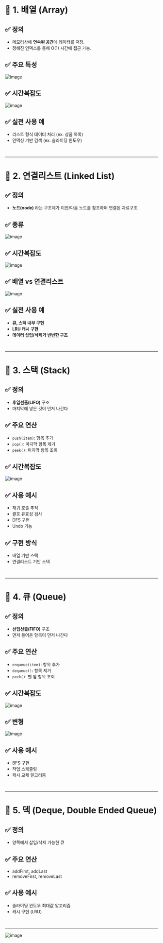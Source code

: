 # 🧠 1. 배열 (Array)
## ✅ 정의
- 메모리상에 **연속된 공간**에 데이터를 저장.
- 정해진 인덱스를 통해 O(1) 시간에 접근 가능.
## ✅ 주요 특성
![image](https://github.com/user-attachments/assets/c725cdf1-4d5e-46dc-8ea9-5112b55ac081)
## ✅ 시간복잡도
![image](https://github.com/user-attachments/assets/261fb4b7-5c53-4ead-8916-6cbbbbf55eb5)
## ✅ 실전 사용 예
- 리스트 형식 데이터 처리 (ex. 상품 목록)
- 인덱싱 기반 검색 (ex. 슬라이딩 윈도우)

<br>

---
# 🔗 2. 연결리스트 (Linked List)
## ✅ 정의
- **노드(node)** 라는 구조체가 이전/다음 노드를 참조하며 연결된 자료구조.
## ✅ 종류
![image](https://github.com/user-attachments/assets/7ecab451-c29a-4e61-8b4a-ee4e6929f81a)
## ✅ 시간복잡도
![image](https://github.com/user-attachments/assets/307d7675-f99b-42a9-9211-d6b131f57a53)
## ✅ 배열 vs 연결리스트
![image](https://github.com/user-attachments/assets/172c4c22-9762-4865-9052-76323b29f6fd)
## ✅ 실전 사용 예
- **큐, 스택 내부 구현**
- **LRU 캐시 구현**
- **데이터 삽입/삭제가 빈번한 구조**

<br>

---
# 🧱 3. 스택 (Stack)
## ✅ 정의
- **후입선출(LIFO)** 구조
- 마지막에 넣은 것이 먼저 나간다
## ✅ 주요 연산
- `push(item)`: 항목 추가
- `pop()`: 마지막 항목 제거
- `peek()`: 마지막 항목 조회
## ✅ 시간복잡도
![image](https://github.com/user-attachments/assets/43f4a077-9e24-40ad-9104-484a26eb538c)
## ✅ 사용 예시
- 재귀 호출 추적
- 괄호 유효성 검사
- DFS 구현
- Undo 기능
## ✅ 구현 방식
- 배열 기반 스택
- 연결리스트 기반 스택

<br>

---
# 🏁 4. 큐 (Queue)
## ✅ 정의
- **선입선출(FIFO)** 구조
- 먼저 들어온 항목이 먼저 나간다
## ✅ 주요 연산
- `enqueue(item)`: 항목 추가
- `dequeue()`: 항목 제거
- `peek()`: 맨 앞 항목 조회
## ✅ 시간복잡도
![image](https://github.com/user-attachments/assets/cef1e9f3-b782-459d-9127-cc2bbbfc2781)
## ✅ 변형
![image](https://github.com/user-attachments/assets/8ce91735-dbb8-41c0-9aca-fa92258c7786)
## ✅ 사용 예시
- BFS 구현
- 작업 스케줄링
- 캐시 교체 알고리즘

<br>

---
# 🧮 5. 덱 (Deque, Double Ended Queue)
## ✅ 정의
- 양쪽에서 삽입/삭제 가능한 큐
## ✅ 주요 연산
- addFirst, addLast
- removeFirst, removeLast
## ✅ 사용 예시
- 슬라이딩 윈도우 최대값 알고리즘
- 캐시 구현 (LRU)

<br>

---
![image](https://github.com/user-attachments/assets/4fd6f023-9ae6-4d84-8460-e88f3fa518eb)
